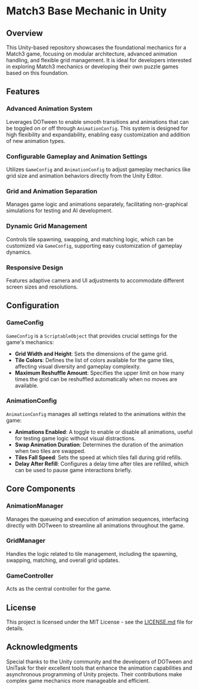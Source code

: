 # Match3 Base Mechanic in Unity

## Overview
This Unity-based repository showcases the foundational mechanics for a Match3 game, focusing on modular architecture, advanced animation handling, and flexible grid management. It is ideal for developers interested in exploring Match3 mechanics or developing their own puzzle games based on this foundation.

## Features

### Advanced Animation System
Leverages DOTween to enable smooth transitions and animations that can be toggled on or off through `AnimationConfig`. This system is designed for high flexibility and expandability, enabling easy customization and addition of new animation types.

### Configurable Gameplay and Animation Settings
Utilizes `GameConfig` and `AnimationConfig` to adjust gameplay mechanics like grid size and animation behaviors directly from the Unity Editor.

### Grid and Animation Separation
Manages game logic and animations separately, facilitating non-graphical simulations for testing and AI development.

### Dynamic Grid Management
Controls tile spawning, swapping, and matching logic, which can be customized via `GameConfig`, supporting easy customization of gameplay dynamics.

### Responsive Design
Features adaptive camera and UI adjustments to accommodate different screen sizes and resolutions.

## Configuration

### GameConfig
`GameConfig` is a `ScriptableObject` that provides crucial settings for the game's mechanics:

- **Grid Width and Height**: Sets the dimensions of the game grid.
- **Tile Colors**: Defines the list of colors available for the game tiles, affecting visual diversity and gameplay complexity.
- **Maximum Reshuffle Amount**: Specifies the upper limit on how many times the grid can be reshuffled automatically when no moves are available.

### AnimationConfig
`AnimationConfig` manages all settings related to the animations within the game:

- **Animations Enabled**: A toggle to enable or disable all animations, useful for testing game logic without visual distractions.
- **Swap Animation Duration**: Determines the duration of the animation when two tiles are swapped.
- **Tiles Fall Speed**: Sets the speed at which tiles fall during grid refills.
- **Delay After Refill**: Configures a delay time after tiles are refilled, which can be used to pause game interactions briefly.

## Core Components

### AnimationManager
Manages the queueing and execution of animation sequences, interfacing directly with DOTween to streamline all animations throughout the game.

### GridManager
Handles the logic related to tile management, including the spawning, swapping, matching, and overall grid updates.

### GameController
Acts as the central controller for the game.

## License
This project is licensed under the MIT License - see the [LICENSE.md](LICENSE.md) file for details.

## Acknowledgments
Special thanks to the Unity community and the developers of DOTween and UniTask for their excellent tools that enhance the animation capabilities and asynchronous programming of Unity projects. Their contributions make complex game mechanics more manageable and efficient.

